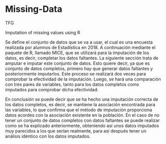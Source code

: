 # Missing-Data
TFG

Imputation of missing values using R

Se define el conjunto de datos que se va a usar, el cual es una encuesta realizada por alumnos de Estadística en 2018. A continuación mediante el paquete de R, llamado MICE, que se utilizará para la imputación de los datos, es decir, completar los datos faltantes. La siguiente sección trata de amputar e imputar este conjunto de datos. Esto quiere decir, ya que es conjunto de datos completos, primero hay que generar datos faltantes y posteriormente imputarlos. Este proceso se realizará dos veces para comprobar la efectividad de la imputación. Luego, se hará una comparación con tres pares de variables, tanto para los datos completos como imputados para comprobar dicha efectividad.


En conclusión se puede decir que se ha hecho una imputación correcta de los datos completos, es decir, se mantiene la asociación encontrada para las variables, lo que confirma que el método de imputación proporciona datos acordes con la asociación existente en la población. En el caso de no tener un conjunto de datos completos con datos faltantes se puede realizar como se ha explicado anteriormente, obteniendo así unos datos imputados muy parecidos a los que serían realmente, para así después tener un análisis idéntico con los datos imputados.
